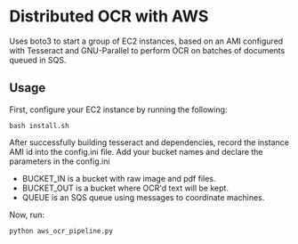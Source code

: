 # Distributed OCR with AWS

Uses boto3 to start a group of EC2 instances, based on an AMI configured with Tesseract and GNU-Parallel to perform OCR on batches of documents queued in SQS.

## Usage

First, configure your EC2 instance by running the following: 
```
bash install.sh
```
After successfully building tesseract and dependencies, record the instance AMI id into the config.ini file. Add your bucket names and declare the parameters in the config.ini

* BUCKET_IN is a bucket with raw image and pdf files.
* BUCKET_OUT is a bucket where OCR'd text will be kept.
* QUEUE is an SQS queue using messages to coordinate machines.

Now, run:
```
python aws_ocr_pipeline.py
```
